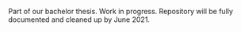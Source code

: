 Part of our bachelor thesis. Work in progress.
Repository will be fully documented and cleaned up by June 2021.
